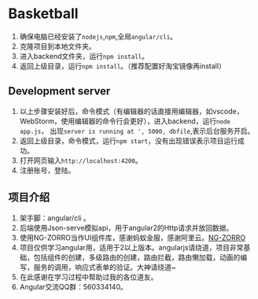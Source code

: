 # Basketball

1. 确保电脑已经安装了`nodejs`,`npm`,全局`angular/cli`。
2. 克隆项目到本地文件夹。
3. 进入backend文件夹，运行`npm install`。
4. 返回上级目录，运行`npm install`。（推荐配置好淘宝镜像再install）

## Development server

1. 以上步骤安装好后，命令模式（有编辑器的话直接用编辑器，如vscode，WebStorm，使用编辑器的命令行会更好），进入backend，运行`node app.js`，
出现`server is running at ', 5000, dbfile`,表示后台服务开启。
2. 返回上级目录，命令模式，运行`npm start`，没有出现错误表示项目运行成功。
3. 打开网页输入`http://localhost:4200`。
4. 注册账号，登陆。

## 项目介绍

1. 架手脚：angular/cli 。
2. 后端使用Json-serve模拟api，用于angular2的Http请求并放回数据。
3. 使用NG-ZORRO当作UI组件库，感谢蚂蚁金服，感谢阿里云。[NG-ZORRO](https://ng.ant.design/#/components/tag)
4. 项目仅供学习angular用，适用于2以上版本。angularjs请绕道，项目非常基础，包括组件的创建，多级路由的创建，路由拦截，路由懒加载，动画的编写，服务的调用，响应式表单的验证。大神请绕道~
5. 在此感谢在学习过程中帮助过我的各位道友。
6. Angular交流QQ群：560334140。
